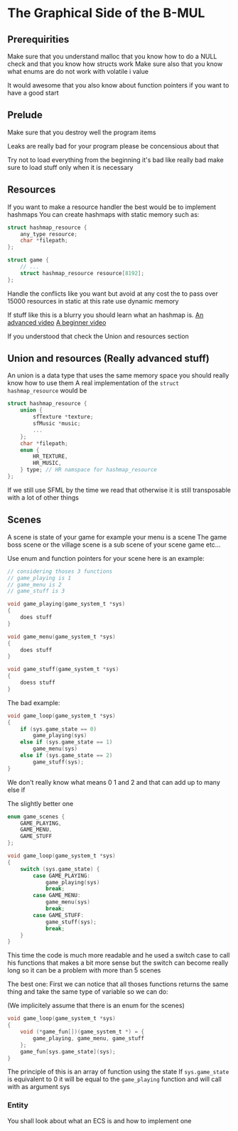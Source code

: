 # The Graphical Side of the B-MUL

## Prerequirities

Make sure that you understand malloc that you know how to do a NULL check and that you know how structs work
Make sure also that you know what enums are do not work with volatile i value

It would awesome that you also know about function pointers if you want to have a good start

## Prelude

Make sure that you destroy well the program items

Leaks are really bad for your program please be concensious about that

Try not to load everything from the beginning it's bad like really bad make sure to load stuff only when it is necessary

## Resources
If you want to make a resource handler the best would be to implement hashmaps
You can create hashmaps with static memory such as:
```c
struct hashmap_resource {
    any_type resource;
    char *filepath;
};

struct game {
    // ...
    struct hashmap_resource resource[8192];
};
```

Handle the conflicts like you want but avoid at any cost the to pass over 15000 resources in static at this rate use dynamic memory

If stuff like this is a blurry you should learn what an hashmap is.
[An advanced video](https://www.youtube.com/watch?v=wg8hZxMRwcw)
[A beginner video](https://www.youtube.com/watch?v=2Ti5yvumFTU)

If you understood that check the Union and resources section

## Union and resources (Really advanced stuff)

An union is a data type that uses the same memory space you should really know how to use them
A real implementation of the `struct hashmap_resource` would be
```c
struct hashmap_resource {
    union {
        sfTexture *texture;
        sfMusic *music;
        ...
    };
    char *filepath;
    enum {
        HR_TEXTURE,
        HR_MUSIC,
    } type; // HR namspace for hashmap_resource
};
```
If we still use SFML by the time we read that otherwise it is still transposable with a lot of other things

## Scenes

A scene is state of your game for example your menu is a scene
The game boss scene or the village scene is a sub scene of your scene game etc...

Use enum and function pointers for your scene here is an example:

```c
// considering thoses 3 functions
// game_playing is 1
// game_menu is 2
// game_stuff is 3

void game_playing(game_system_t *sys)
{
    does stuff
}

void game_menu(game_system_t *sys)
{
    does stuff
}

void game_stuff(game_system_t *sys)
{
    doess stuff
}
```

The bad example:
```c
void game_loop(game_system_t *sys)
{
    if (sys.game_state == 0)
        game_playing(sys)
    else if (sys.game_state == 1)
        game_menu(sys)
    else if (sys.game_state == 2)
        game_stuff(sys);
}
```
We don't really know what means 0 1 and 2 and that can add up to many else if

The slightly better one
```c
enum game_scenes {
    GAME_PLAYING,
    GAME_MENU,
    GAME_STUFF
};

void game_loop(game_system_t *sys)
{
    switch (sys.game_state) {
        case GAME_PLAYING:
            game_playing(sys)
            break;
        case GAME_MENU:
            game_menu(sys)
            break;
        case GAME_STUFF:
            game_stuff(sys);
            break;
    }
}
```
This time the code is much more readable and he used a switch case to call his functions that makes a bit more sense but the switch can become really long so it can be a problem with more than 5 scenes

The best one:
First we can notice that all thoses functions returns the same thing and take the same type of variable so we can do:

(We implicitely assume that there is an enum for the scenes)

```c
void game_loop(game_system_t *sys)
{
    void (*game_fun[])(game_system_t *) = {
        game_playing, game_menu, game_stuff
    };
    game_fun[sys.game_state](sys);
}
```
The principle of this is an array of function using the state
If `sys.game_state` is equivalent to 0 it will be equal to the `game_playing` function and will call with as argument sys

### Entity

You shall look about what an ECS is and how to implement one
